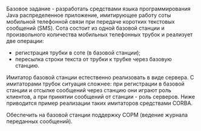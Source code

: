 Базовое задание - разработать средствами языка программирования Java распределенное приложение, имитирующее работу соты мобильной телефонной связи при передаче коротких текстовых сообщений (SMS).
Сота состоит из одной базовой станции и произвольного количества мобильных телефонных трубок и реализует две операции:
* регистрация трубки в соте (в базовой станции);
* пересылка строки текста от трубки к трубке через базовую станцию.

Имитатор базовой станции естественно реализовать в виде сервера.
С имитаторами трубок ситуация сложнее: при регистрации в базовой станции и отсылке сообщений через станцию они играют роль клиентов,
а при принятии сообщений от станции - роль серверов. Ниже приводится пример реализации таких имитаторов средствами CORBA.

Обеспечить на базовой станции поддержку СОРМ (ведение журнала переданных сообщений).